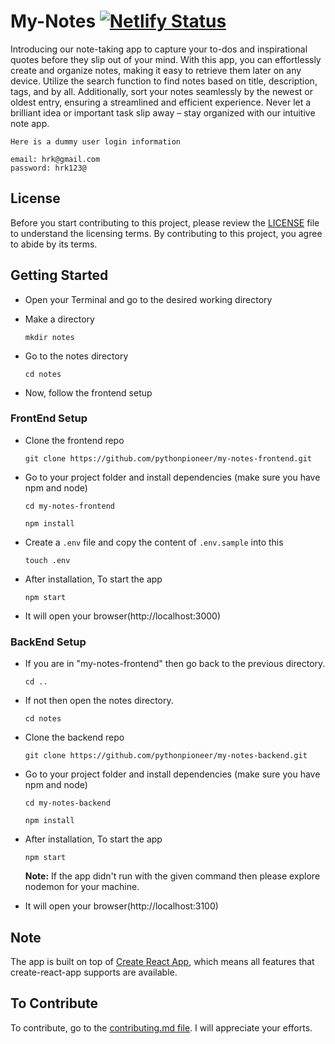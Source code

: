 # My-Notes [![Netlify Status](https://api.netlify.com/api/v1/badges/6d51bd15-8598-488d-b566-f90b335bd515/deploy-status)](https://app.netlify.com/sites/notes-pythonpioneer/deploys)

Introducing our note-taking app to capture your to-dos and inspirational quotes before they slip out of your mind. With this app, you can effortlessly create and organize notes, making it easy to retrieve them later on any device. Utilize the search function to find notes based on title, description, tags, and by all. Additionally, sort your notes seamlessly by the newest or oldest entry, ensuring a streamlined and efficient experience. Never let a brilliant idea or important task slip away – stay organized with our intuitive note app.

```
Here is a dummy user login information

email: hrk@gmail.com
password: hrk123@
```

## License

Before you start contributing to this project, please review the [LICENSE](https://github.com/pythonpioneer/my-notes-frontend/blob/master/LICENSE) file to understand the licensing terms. By contributing to this project, you agree to abide by its terms.

## Getting Started

- Open your Terminal and go to the desired working directory
- Make a directory

      mkdir notes
  
- Go to the notes directory

      cd notes

- Now, follow the frontend setup


### FrontEnd Setup

- Clone the frontend repo

      git clone https://github.com/pythonpioneer/my-notes-frontend.git

- Go to your project folder and install dependencies (make sure you have npm and node)

  ```
  cd my-notes-frontend
  ```
  ```
  npm install
  ```

- Create a `.env` file and copy the content of `.env.sample` into this
  
      touch .env

- After installation, To start the app

      npm start

- It will open your browser(http://localhost:3000)
  

### BackEnd Setup

- If you are in "my-notes-frontend" then go back to the previous directory.

      cd ..
  
- If not then open the notes directory.

      cd notes

- Clone the backend repo

      git clone https://github.com/pythonpioneer/my-notes-backend.git

- Go to your project folder and install dependencies (make sure you have npm and node)

  ```
  cd my-notes-backend
  ```
  ```
  npm install
  ```

- After installation, To start the app

      npm start
  **Note:** If the app didn't run with the given command then please explore nodemon for your machine.
  
- It will open your browser(http://localhost:3100)

## Note

The app is built on top of [Create React App](https://github.com/facebook/create-react-app), which means all features that create-react-app supports are available.


## To Contribute

To contribute, go to the [contributing.md file](https://github.com/pythonpioneer/pythonpioneer/blob/main/guidelines/CONTRIBUTING.md). I will appreciate your efforts.
